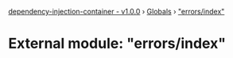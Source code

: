 [dependency-injection-container - v1.0.0](../README.md) › [Globals](../globals.md) › ["errors/index"](_errors_index_.md)

# External module: "errors/index"


